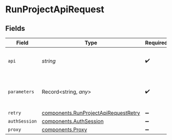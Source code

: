 # RunProjectApiRequest


## Fields

| Field                                                                                        | Type                                                                                         | Required                                                                                     | Description                                                                                  |
| -------------------------------------------------------------------------------------------- | -------------------------------------------------------------------------------------------- | -------------------------------------------------------------------------------------------- | -------------------------------------------------------------------------------------------- |
| `api`                                                                                        | *string*                                                                                     | :heavy_check_mark:                                                                           | The API you want to run from the project                                                     |
| `parameters`                                                                                 | Record<string, *any*>                                                                        | :heavy_check_mark:                                                                           | The parameters passed to the running API                                                     |
| `retry`                                                                                      | [components.RunProjectApiRequestRetry](../../models/components/runprojectapirequestretry.md) | :heavy_minus_sign:                                                                           | N/A                                                                                          |
| `authSession`                                                                                | [components.AuthSession](../../models/components/authsession.md)                             | :heavy_minus_sign:                                                                           | N/A                                                                                          |
| `proxy`                                                                                      | [components.Proxy](../../models/components/proxy.md)                                         | :heavy_minus_sign:                                                                           | N/A                                                                                          |